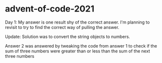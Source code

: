 # advent-of-code-2021

Day 1: My answer is one result shy of the correct answer. I'm planning to revisit to try to find the correct way of pulling the answer.

Update: Solution was to convert the string objects to numbers.

Answer 2 was answered by tweaking the code from answer 1 to check if the sum of three numbers were greater than or less than the sum of the next three numbers